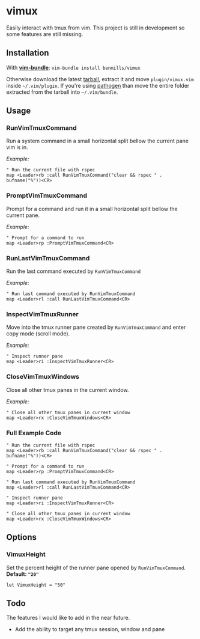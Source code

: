 # vimux

Easily interact with tmux from vim. This project is still in development so some features are still missing.

## Installation

With **[vim-bundle](https://github.com/benmills/vim-bundle)**: `vim-bundle install benmills/vimux`

Otherwise download the latest [tarball](https://github.com/benmills/vimux/tarball/master), extract it and move `plugin/vimux.vim` inside `~/.vim/plugin`. If you're using [pathogen](https://github.com/tpope/vim-pathogen) than move the entire folder extracted from the tarball into `~/.vim/bundle`.

## Usage

### RunVimTmuxCommand
Run a system command in a small horizontal split bellow the current pane vim is in.

*Example:*

```viml
" Run the current file with rspec
map <Leader>rb :call RunVimTmuxCommand("clear && rspec " . bufname("%"))<CR>
```

### PromptVimTmuxCommand
Prompt for a command and run it in a small horizontal split bellow the current pane.

*Example:*

```viml
" Prompt for a command to run
map <Leader>rp :PromptVimTmuxCommand<CR>
```

### RunLastVimTmuxCommand
Run the last command executed by `RunVimTmuxCommand`

*Example:*

```viml
" Run last command executed by RunVimTmuxCommand
map <Leader>rl :call RunLastVimTmuxCommand<CR>
```

### InspectVimTmuxRunner
Move into the tmux runner pane created by `RunVimTmuxCommand` and enter copy mode (scroll mode).

*Example:*

```viml
" Inspect runner pane
map <Leader>ri :InspectVimTmuxRunner<CR>
```

### CloseVimTmuxWindows
Close all other tmux panes in the current window.

*Example:*

```viml
" Close all other tmux panes in current window
map <Leader>rx :CloseVimTmuxWindows<CR>
```

### Full Example Code

```viml
" Run the current file with rspec
map <Leader>rb :call RunVimTmuxCommand("clear && rspec " . bufname("%"))<CR>

" Prompt for a command to run
map <Leader>rp :PromptVimTmuxCommand<CR>

" Run last command executed by RunVimTmuxCommand
map <Leader>rl :call RunLastVimTmuxCommand<CR>

" Inspect runner pane
map <Leader>ri :InspectVimTmuxRunner<CR>

" Close all other tmux panes in current window
map <Leader>rx :CloseVimTmuxWindows<CR>
```

## Options

### VimuxHeight
Set the percent height of the runner pane opened by `RunVimTmuxCommand`.
**Default: `"20"`**

```viml
let VimuxHeight = "50"
```

## Todo

The features I would like to add in the near future.

* Add the ability to target any tmux session, window and pane
